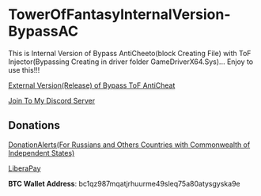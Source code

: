# TowerOfFantasyInternalVersion-BypassAC

This is Internal Version of Bypass AntiCheeto(block Creating File) with ToF Injector(Bypassing Creating in driver folder GameDriverX64.Sys)... Enjoy to use this!!!

[External Version(Release) of Bypass ToF AntiCheat](https://github.com/RikkoMatsumatoOfficial/ToF-BypassRestoreAC/releases/tag/tof_bypassrestoreac_release)

[Join To My Discord Server](https://discord.gg/U2P5Hrcq9C)

## Donations

[DonationAlerts(For Russians and Others Countries with Commonwealth of Independent States)](https://donationalerts.com/r/rikkomatsumato)

[LiberaPay](https://liberapay.com/RikkoMatsumatoOfficial/donate)

**BTC Wallet Address**: bc1qz987mqatjrhuurme49sleq75a80atysgyska9e

